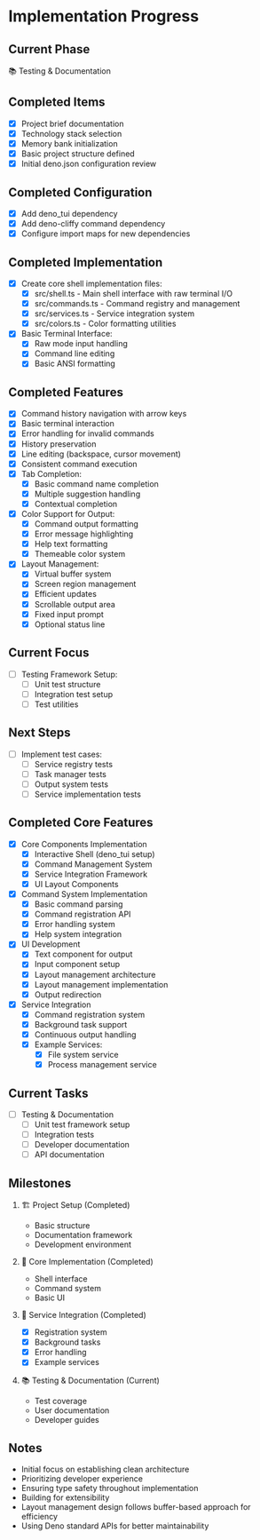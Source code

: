 # Implementation Progress

## Current Phase
📚 Testing & Documentation

## Completed Items
- [x] Project brief documentation
- [x] Technology stack selection
- [x] Memory bank initialization
- [x] Basic project structure defined
- [x] Initial deno.json configuration review

## Completed Configuration
- [x] Add deno_tui dependency
- [x] Add deno-cliffy command dependency
- [x] Configure import maps for new dependencies

## Completed Implementation
- [x] Create core shell implementation files:
  - [x] src/shell.ts - Main shell interface with raw terminal I/O
  - [x] src/commands.ts - Command registry and management
  - [x] src/services.ts - Service integration system
  - [x] src/colors.ts - Color formatting utilities
- [x] Basic Terminal Interface:
  - [x] Raw mode input handling
  - [x] Command line editing
  - [x] Basic ANSI formatting

## Completed Features
- [x] Command history navigation with arrow keys
- [x] Basic terminal interaction
- [x] Error handling for invalid commands
- [x] History preservation
- [x] Line editing (backspace, cursor movement)
- [x] Consistent command execution
- [x] Tab Completion:
  - [x] Basic command name completion
  - [x] Multiple suggestion handling
  - [x] Contextual completion
- [x] Color Support for Output:
  - [x] Command output formatting
  - [x] Error message highlighting
  - [x] Help text formatting
  - [x] Themeable color system
- [x] Layout Management:
  - [x] Virtual buffer system
  - [x] Screen region management
  - [x] Efficient updates
  - [x] Scrollable output area
  - [x] Fixed input prompt
  - [x] Optional status line

## Current Focus
- [ ] Testing Framework Setup:
  - [ ] Unit test structure
  - [ ] Integration test setup
  - [ ] Test utilities

## Next Steps
- [ ] Implement test cases:
  - [ ] Service registry tests
  - [ ] Task manager tests
  - [ ] Output system tests
  - [ ] Service implementation tests

## Completed Core Features
- [x] Core Components Implementation
  - [x] Interactive Shell (deno_tui setup)
  - [x] Command Management System
  - [x] Service Integration Framework
  - [x] UI Layout Components

- [x] Command System Implementation
  - [x] Basic command parsing
  - [x] Command registration API
  - [x] Error handling system
  - [x] Help system integration

- [x] UI Development
  - [x] Text component for output
  - [x] Input component setup
  - [x] Layout management architecture
  - [x] Layout management implementation
  - [x] Output redirection

- [x] Service Integration
  - [x] Command registration system
  - [x] Background task support
  - [x] Continuous output handling
  - [x] Example Services:
    - [x] File system service
    - [x] Process management service

## Current Tasks
- [ ] Testing & Documentation
  - [ ] Unit test framework setup
  - [ ] Integration tests
  - [ ] Developer documentation
  - [ ] API documentation

## Milestones
1. 🏗 Project Setup (Completed)
   - Basic structure
   - Documentation framework
   - Development environment

2. 🎯 Core Implementation (Completed)
   - Shell interface
   - Command system
   - Basic UI

3. 🔄 Service Integration (Completed)
   - [x] Registration system
   - [x] Background tasks
   - [x] Error handling
   - [x] Example services

4. 📚 Testing & Documentation (Current)
   - Test coverage
   - User documentation
   - Developer guides

## Notes
- Initial focus on establishing clean architecture
- Prioritizing developer experience
- Ensuring type safety throughout implementation
- Building for extensibility
- Layout management design follows buffer-based approach for efficiency
- Using Deno standard APIs for better maintainability
